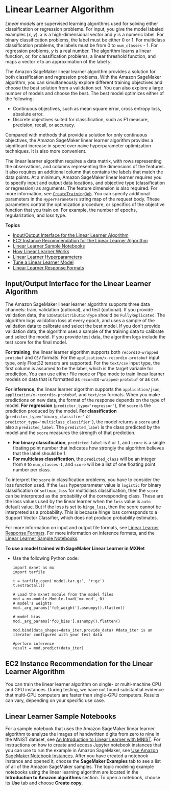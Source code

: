 # Linear Learner Algorithm<a name="linear-learner"></a>

*Linear models* are supervised learning algorithms used for solving either classification or regression problems\. For input, you give the model labeled examples \(*x*, *y*\)\. *x* is a high\-dimensional vector and *y* is a numeric label\. For binary classification problems, the label must be either 0 or 1\. For multiclass classification problems, the labels must be from 0 to `num_classes` \- 1\. For regression problems, *y* is a real number\. The algorithm learns a linear function, or, for classification problems, a linear threshold function, and maps a vector *x* to an approximation of the label *y*\. 

The Amazon SageMaker linear learner algorithm provides a solution for both classification and regression problems\. With the Amazon SageMaker algorithm, you can simultaneously explore different training objectives and choose the best solution from a validation set\. You can also explore a large number of models and choose the best\. The best model optimizes either of the following:
+ Continuous objectives, such as mean square error, cross entropy loss, absolute error\.
+ Discrete objectives suited for classification, such as F1 measure, precision, recall, or accuracy\. 

Compared with methods that provide a solution for only continuous objectives, the Amazon SageMaker linear learner algorithm provides a significant increase in speed over naive hyperparameter optimization techniques\. It is also more convenient\. 

The linear learner algorithm requires a data matrix, with rows representing the observations, and columns representing the dimensions of the features\. It also requires an additional column that contains the labels that match the data points\. At a minimum, Amazon SageMaker linear learner requires you to specify input and output data locations, and objective type \(classification or regression\) as arguments\. The feature dimension is also required\. For more information, see [ `CreateTrainingJob`](https://docs.aws.amazon.com/sagemaker/latest/APIReference/API_CreateTrainingJob.html)\. You can specify additional parameters in the `HyperParameters` string map of the request body\. These parameters control the optimization procedure, or specifics of the objective function that you train on\. For example, the number of epochs, regularization, and loss type\. 

**Topics**
+ [Input/Output Interface for the Linear Learner Algorithm](#ll-input_output)
+ [EC2 Instance Recommendation for the Linear Learner Algorithm](#ll-instances)
+ [Linear Learner Sample Notebooks](#ll-sample-notebooks)
+ [How Linear Learner Works](ll_how-it-works.md)
+ [Linear Learner Hyperparameters](ll_hyperparameters.md)
+ [Tune a Linear Learner Model](linear-learner-tuning.md)
+ [Linear Learner Response Formats](LL-in-formats.md)

## Input/Output Interface for the Linear Learner Algorithm<a name="ll-input_output"></a>

The Amazon SageMaker linear learner algorithm supports three data channels: train, validation \(optional\), and test \(optional\)\. If you provide validation data, the `S3DataDistributionType` should be `FullyReplicated`\. The algorithm logs validation loss at every epoch, and uses a sample of the validation data to calibrate and select the best model\. If you don't provide validation data, the algorithm uses a sample of the training data to calibrate and select the model\. If you provide test data, the algorithm logs include the test score for the final model\.

**For training**, the linear learner algorithm supports both `recordIO-wrapped protobuf` and `CSV` formats\. For the `application/x-recordio-protobuf` input type, only Float32 tensors are supported\. For the `text/csv` input type, the first column is assumed to be the label, which is the target variable for prediction\. You can use either File mode or Pipe mode to train linear learner models on data that is formatted as `recordIO-wrapped-protobuf` or as `CSV`\.

**For inference**, the linear learner algorithm supports the `application/json`, `application/x-recordio-protobuf`, and `text/csv` formats\. When you make predictions on new data, the format of the response depends on the type of model\. **For regression** \(`predictor_type='regressor'`\), the `score` is the prediction produced by the model\. **For classification** \(`predictor_type='binary_classifier'` or `predictor_type='multiclass_classifier'`\), the model returns a `score` and also a `predicted_label`\. The `predicted_label` is the class predicted by the model and the `score` measures the strength of that prediction\. 
+ **For binary classification**, `predicted_label` is `0` or `1`, and `score` is a single floating point number that indicates how strongly the algorithm believes that the label should be 1\.
+ **For multiclass classification**, the `predicted_class` will be an integer from `0` to `num_classes-1`, and `score` will be a list of one floating point number per class\. 

To interpret the `score` in classification problems, you have to consider the loss function used\. If the `loss` hyperparameter value is `logistic` for binary classification or `softmax_loss` for multiclass classification, then the `score` can be interpreted as the probability of the corresponding class\. These are the loss values used by the linear learner when the `loss` value is `auto` default value\. But if the loss is set to `hinge_loss`, then the score cannot be interpreted as a probability\. This is because hinge loss corresponds to a Support Vector Classifier, which does not produce probability estimates\.

For more information on input and output file formats, see [Linear Learner Response Formats](LL-in-formats.md)\. For more information on inference formats, and the [Linear Learner Sample Notebooks](#ll-sample-notebooks)\.

**To use a model trained with SageMaker Linear Learner in MXNet**
+ Use the following Python code:

  ```
  import mxnet as mx
  import tarfile

  t = tarfile.open('model.tar.gz', 'r:gz')
  t.extractall()
  
  # Load the mxnet module from the model files
  mod = mx.module.Module.load('mx-mod', 0)
  # model's weights
  mod._arg_params['fc0_weight'].asnumpy().flatten()
  
  # model bias
  mod._arg_params['fc0_bias'].asnumpy().flatten()

  mod.bind(data_shapes=data_iter.provide_data) #data_iter is an iterator configured with your test data

  #perform inference
  result = mod.predict(data_iter)
  ```

## EC2 Instance Recommendation for the Linear Learner Algorithm<a name="ll-instances"></a>

You can train the linear learner algorithm on single\- or multi\-machine CPU and GPU instances\. During testing, we have not found substantial evidence that multi\-GPU computers are faster than single\-GPU computers\. Results can vary, depending on your specific use case\.

## Linear Learner Sample Notebooks<a name="ll-sample-notebooks"></a>

For a sample notebook that uses the Amazon SageMaker linear learner algorithm to analyze the images of handwritten digits from zero to nine in the MNIST dataset, see [An Introduction to Linear Learner with MNIST](https://github.com/awslabs/amazon-sagemaker-examples/blob/master/introduction_to_amazon_algorithms/linear_learner_mnist/linear_learner_mnist.ipynb)\. For instructions on how to create and access Jupyter notebook instances that you can use to run the example in Amazon SageMaker, see [Use Amazon SageMaker Notebook Instances](nbi.md)\. After you have created a notebook instance and opened it, choose the **SageMaker Examples** tab to see a list of all of the Amazon SageMaker samples\. The topic modeling example notebooks using the linear learning algorithm are located in the **Introduction to Amazon algorithms** section\. To open a notebook, choose its **Use** tab and choose **Create copy**\.